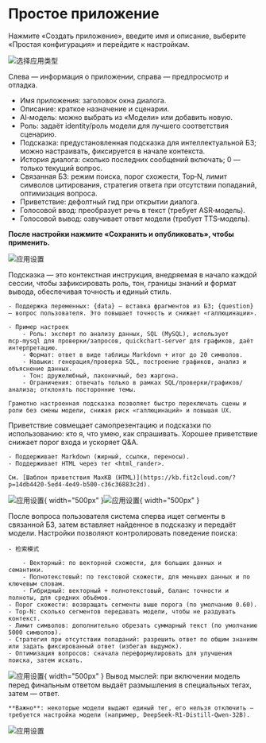 # Простое приложение

Нажмите «Создать приложение», введите имя и описание, выберите «Простая конфигурация» и перейдите к настройкам.

![选择应用类型](../../img/app/selectAppType.png)

Слева — информация о приложении, справа — предпросмотр и отладка.   

* Имя приложения: заголовок окна диалога.
* Описание: краткое назначение и сценарии.
* AI‑модель: можно выбрать из «Модели» или добавить новую.
* Роль: задаёт identity/роль модели для лучшего соответствия сценарию.
* Подсказка: предустановленная подсказка для интеллектуальной БЗ; можно настраивать, фиксируется в начале контекста.
* История диалога: сколько последних сообщений включать; 0 — только текущий вопрос.
* Связанная БЗ: режим поиска, порог схожести, Top‑N, лимит символов цитирования, стратегия ответа при отсутствии попаданий, оптимизация вопроса.
* Приветствие: дефолтный гид при открытии диалога.
* Голосовой ввод: преобразует речь в текст (требует ASR‑модель).
* Голосовой вывод: озвучивает ответ модели (требует TTS‑модель).

**После настройки нажмите «Сохранить и опубликовать», чтобы применить.**

![应用设置](../../img/app/app_setting.png)


Подсказка — это контекстная инструкция, внедряемая в начало каждой сессии, чтобы зафиксировать роль, тон, границы знаний и формат вывода, обеспечивая точность и единый стиль.

    - Поддержка переменных: {data} — вставка фрагментов из БЗ; {question} — вопрос пользователя. Это повышает точность и снижает «галлюцинации».
    
    - Пример настроек
        - Роль: эксперт по анализу данных, SQL (MySQL), использует mcp‑mysql для проверки/запросов, quickchart‑server для графиков, даёт интерпретацию.
        - Формат: ответ в виде таблицы Markdown + итог до 20 символов.
        - Навыки: генерация/проверка SQL, построение графиков, анализ и объяснение данных.
        - Тон: дружелюбный, лаконичный, без жаргона.
        - Ограничения: отвечать только в рамках SQL/проверки/графиков/анализа; отклонять посторонние темы.

    Грамотно настроенная подсказка позволяет быстро переключать сцены и роли без смены модели, снижая риск «галлюцинаций» и повышая UX.


Приветствие совмещает самопрезентацию и подсказки по использованию: кто я, что умею, как спрашивать. Хорошее приветствие снижает порог входа и ускоряет Q&A.
    
    - Поддерживает Markdown (жирный, ссылки, переносы).
    - Поддерживает HTML через тег <html_rander>.

    См. [Шаблон приветствия MaxKB (HTML)](https://kb.fit2cloud.com/?p=14db4420-5ed4-4e49-b500-c36c36883c2d).


![应用设置](../../img/app/opening_remarks.png){ width="500px" }![应用设置](../../img/app/opening_remarks1.png){ width="500px" }

После вопроса пользователя система сперва ищет сегменты в связанной БЗ, затем вставляет найденное в подсказку и передаёт модели. Настройки позволяют контролировать поведение поиска:

    - 检索模式

        - Векторный: по векторной схожести, для больших данных и семантики.
        - Полнотекстовый: по текстовой схожести, для меньших данных и по ключевым словам.
        - Гибридный: векторный + полнотекстовый, баланс точности и полноты, для средних объёмов.
    - Порог схожести: возвращать сегменты выше порога (по умолчанию 0.60).
    - Top‑N: сколько сегментов передавать модели, чтобы не раздувать контекст.
    - Лимит символов: дополнительно обрезать суммарный текст (по умолчанию 5000 символов).
    - Стратегия при отсутствии попаданий: разрешить ответ по общим знаниям или задать фиксированный ответ (избегая выдумок).
    - Оптимизация вопросов: сначала переформулировать для улучшения поиска, затем искать.

![应用设置](../../img/app/base_parameter_settings.png){ width="500px" }
Вывод мыслей: при включении модель перед финальным ответом выдаёт размышления в специальных тегах, затем — ответ.
    
    **Важно**: некоторые модели выдают единый тег, его нельзя отключить — требуется настройка модели (например, DeepSeek‑R1‑Distill‑Qwen‑32B).

![应用设置](../../img/app/ctr_thkpro.png)